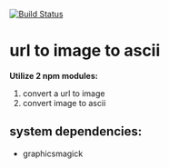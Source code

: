 [![Build Status](https://travis-ci.org/brownman/express_test.svg)](https://travis-ci.org/brownman/express_test)

url to image to ascii
============
**Utilize 2 npm modules:**
1. convert a url to image 
2. convert image to ascii

system dependencies:
---
- graphicsmagick
